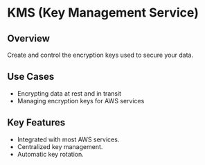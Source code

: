 # KMS (Key Management Service)

## Overview
Create and control the encryption keys used to secure your data.

## Use Cases
- Encrypting data at rest and in transit
- Managing encryption keys for AWS services

## Key Features
- Integrated with most AWS services.
- Centralized key management.
- Automatic key rotation.
